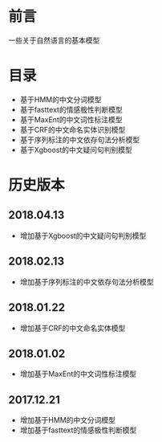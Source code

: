 # 前言
一些关于自然语言的基本模型

# 目录
* 基于HMM的中文分词模型
* 基于fasttext的情感极性判断模型
* 基于MaxEnt的中文词性标注模型
* 基于CRF的中文命名实体识别模型
* 基于序列标注的中文依存句法分析模型
* 基于Xgboost的中文疑问句判别模型

# 历史版本
## 2018.04.13
* 增加基于Xgboost的中文疑问句判别模型

## 2018.02.13
* 增加基于序列标注的中文依存句法分析模型

## 2018.01.22
* 增加基于CRF的中文命名实体模型

## 2018.01.02
* 增加基于MaxEnt的中文词性标注模型

## 2017.12.21
* 增加基于HMM的中文分词模型
* 增加基于fasttext的情感极性判断模型
